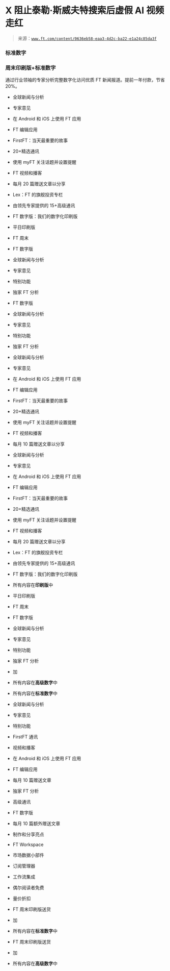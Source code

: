 <!--yml

类别：未分类

日期：2024 年 05 月 27 日 15:16:37

-->

# X 阻止泰勒·斯威夫特搜索后虚假 AI 视频走红

> 来源：[`www.ft.com/content/0636eb58-eaa3-4d2c-ba22-e1a24c85da3f`](https://www.ft.com/content/0636eb58-eaa3-4d2c-ba22-e1a24c85da3f)

### 标准数字

### 周末印刷版+标准数字

通过行业领袖的专家分析完整数字化访问优质 FT 新闻报道。提前一年付款，节省 20%。

+   全球新闻与分析

+   专家意见

+   在 Android 和 iOS 上使用 FT 应用

+   FT 编辑应用

+   FirstFT：当天最重要的故事

+   20+精选通讯

+   使用 myFT 关注话题并设置提醒

+   FT 视频和播客

+   每月 20 篇赠送文章以分享

+   Lex：FT 的旗舰投资专栏

+   由领先专家提供的 15+高级通讯

+   FT 数字版：我们的数字化印刷版

+   平日印刷版

+   FT 周末

+   FT 数字版

+   全球新闻与分析

+   专家意见

+   特别功能

+   独家 FT 分析

+   FT 数字版

+   全球新闻与分析

+   专家意见

+   特别功能

+   独家 FT 分析

+   全球新闻与分析

+   专家意见

+   在 Android 和 iOS 上使用 FT 应用

+   FT 编辑应用

+   FirstFT：当天最重要的故事

+   20+精选通讯

+   使用 myFT 关注话题并设置提醒

+   FT 视频和播客

+   每月 10 篇赠送文章以分享

+   全球新闻与分析

+   专家意见

+   在 Android 和 iOS 上使用 FT 应用

+   FT 编辑应用

+   FirstFT：当天最重要的故事

+   20+精选通讯

+   使用 myFT 关注话题并设置提醒

+   FT 视频和播客

+   每月 20 篇赠送文章以分享

+   Lex：FT 的旗舰投资专栏

+   由领先专家提供的 15+高级通讯

+   FT 数字版：我们的数字化印刷版

+   所有内容在**印刷版**中

+   平日印刷版

+   FT 周末

+   FT 数字版

+   全球新闻与分析

+   专家意见

+   特别功能

+   独家 FT 分析

+   加

+   所有内容在**高级数字**中

+   所有内容在**标准数字**中

+   全球新闻与分析

+   专家意见

+   特别功能

+   FirstFT 通讯

+   视频和播客

+   在 Android 和 iOS 上使用 FT 应用

+   FT 编辑应用

+   每月 10 篇赠送文章

+   独家 FT 分析

+   高级通讯

+   FT 数字版

+   每月 10 篇额外赠送文章

+   制作和分享亮点

+   FT Workspace

+   市场数据小部件

+   订阅管理器

+   工作流集成

+   偶尔阅读者免费

+   量价折扣

+   FT 周末印刷版送货

+   加

+   所有内容在**标准数字**中

+   FT 周末印刷版送货

+   加

+   所有内容在**高级数字**中
